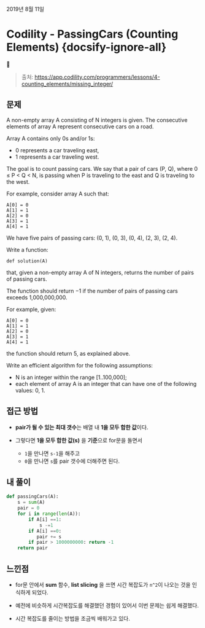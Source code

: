 2019년 8월 11일

# Codility  - PassingCars  (Counting Elements) {docsify-ignore-all}

> 출처: https://app.codility.com/programmers/lessons/4-counting_elements/missing_integer/

## 문제

A non-empty array A consisting of N integers is given. The consecutive elements of array A represent consecutive cars on a road.

Array A contains only 0s and/or 1s:

- 0 represents a car traveling east,
- 1 represents a car traveling west.

The goal is to count passing cars. We say that a pair of cars (P, Q), where 0 ≤ P < Q < N, is passing when P is traveling to the east and Q is traveling to the west.

For example, consider array A such that:

    A[0] = 0
    A[1] = 1
    A[2] = 0
    A[3] = 1
    A[4] = 1

We have five pairs of passing cars: (0, 1), (0, 3), (0, 4), (2, 3), (2, 4).

Write a function:

`def solution(A)`

that, given a non-empty array A of N integers, returns the number of pairs of passing cars.

The function should return −1 if the number of pairs of passing cars exceeds 1,000,000,000.

For example, given:

    A[0] = 0
    A[1] = 1
    A[2] = 0
    A[3] = 1
    A[4] = 1

the function should return 5, as explained above.

Write an efficient algorithm for the following assumptions:

- N is an integer within the range [1..100,000];
- each element of array A is an integer that can have one of the following values: 0, 1.

## 접근 방법

- **pair가 될 수 있는 최대 갯수**는 배열 내 **1을 모두 합한 값**이다.

- 그렇다면 **1을 모두 합한 값(s)** 을 **기준**으로 for문을 돌면서
    - `1`을 만나면 `s-1`을 해주고
    - `0`을 만나면 `s`를 pair 갯수에 더해주면 된다.

## 내 풀이

```python
def passingCars(A):
    s = sum(A)
    pair = 0
    for i in range(len(A)):
        if A[i] ==1:
            s -=1
        if A[i] ==0:
           pair += s
        if pair > 1000000000: return -1
    return pair
```

## 느낀점

- for문 안에서 **sum** 함수, **list slicing** 을 쓰면 시간 복잡도가 `n^2`이 나오는 것을 인식하게 되었다.

- 예전에 비슷하게 시간복잡도를 해결했던 경험이 있어서 이번 문제는 쉽게 해결했다.

- 시간 복잡도를 줄이는 방법을 조금씩 배워가고 있다.
